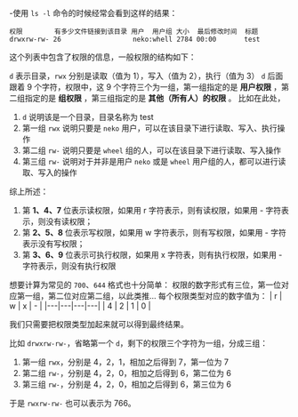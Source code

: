 -使用 `ls -l` 命令的时候经常会看到这样的结果：

```shell
权限        有多少文件链接到该目录 用户  用户组 大小  最后修改时间  标题
drwxrw-rw- 26                  neko:whell 2784 00:00       test
```

这个列表中包含了权限的信息，一般权限的结构如下：

`d` 表示目录，`rwx` 分别是读取（值为 1），写入（值为 2），执行（值为 3）
`d` 后面跟着 9 个字符，权限中，这 9 个字符三个为一组，第一组指定的是 **用户权限** ，第二组指定的是 **组权限** ，第三组指定的是 **其他（所有人）的权限** 。
比如在此处，
1. `d` 说明该是一个目录，目录名称为 test
2. 第一组 `rwx` 说明只要是 `neko` 用户，可以在该目录下进行读取、写入、执行操作
3. 第二组 `rw-` 说明只要是 `wheel` 组的人，可以在该目录下进行读取、写入操作
4. 第三组 `rw-` 说明对于并非是用户 `neko` 或是 `wheel` 用户组的人，都可以进行读取、写入的操作

综上所述：
1. 第 **1、4、7** 位表示读权限，如果用 r 字符表示，则有读权限，如果用 - 字符表示，则没有读权限；
2. 第 **2、5、8** 位表示写权限，如果用 w 字符表示，则有写权限，如果用 - 字符表示没有写权限；
3. 第 **3、6、9** 位表示可执行权限，如果用 x 字符表，则有执行权限，如果用 - 字符表示，则没有执行权限

想要计算为常见的 `700`、`644` 格式也十分简单：
权限的数字形式有三位，第一位对应第一组，第二位对应第二组，以此类推...
每个权限类型对应的数字值为：
| r | w | x | - |
|---|---|---|---|
| 4 | 2 | 1 | 0 |

我们只需要把权限类型加起来就可以得到最终结果。

比如 `drwxrw-rw-`，省略第一个 `d`，剩下的权限三个字符为一组，分成三组：

1. 第一组 `rwx`，分别是 4，2，1，相加之后得到 7，第一位为 7
2. 第二组 `rw-`，分别是 4，2，0，相加之后得到 6，第二位为 6
3. 第三组 `rw-`，分别是 4，2，0，相加之后得到 6，第三位为 6

于是 `rwxrw-rw-` 也可以表示为 766。